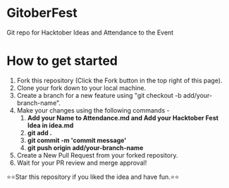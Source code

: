 # GitoberFest
Git repo for Hacktober Ideas and Attendance to the Event

# How to get started
1. Fork this repository (Click the Fork button in the top right of this page).
2. Clone your fork down to your local machine.
3. Create a branch for a new feature using "git checkout -b add/your-branch-name".
4. Make your changes using the following commands - 
    1.	**Add your Name to Attendance.md and Add your Hacktober Fest Idea in idea.md**
    2. **git add .**   
    3. **git commit -m 'commit message'**   
    4. **git push origin add/your-branch-name**
5. Create a New Pull Request from your forked repository.
6. Wait for your PR review and merge approval!


⭐⭐Star this repository if you liked the idea and have fun.⭐⭐
